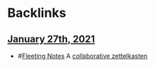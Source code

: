 
# Backlinks
## [January 27th, 2021](<January 27th, 2021.md>)
- #[Fleeting Notes](<Fleeting Notes.md>) A [collaborative zettelkasten](<collaborative zettelkasten.md>)


